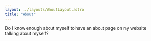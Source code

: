 ```yaml
---
layout: ../layouts/AboutLayout.astro
title: "About"
---
```


Do I know enough about myself to have an about page on my website talking about myself?
